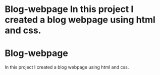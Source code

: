 # Blog-webpage In this project I created a blog webpage using html and css.
# Blog-webpage 
In this project I created a blog webpage using html and css.
